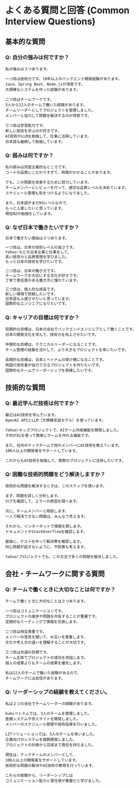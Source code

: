 # よくある質問と回答 (Common Interview Questions)

## 基本的な質問

### Q: 自分の強みは何ですか？
```japanese
私の強みは３つあります。

一つ目は技術力です。10年以上のバックエンド開発経験があります。
Java、Spring Boot、Node.jsが得意です。
大規模なシステムを作った経験があります。

二つ目はチームワークです。
3人から12人のチームで働いた経験があります。
チームリーダーとしてプロジェクトを管理しました。
メンバーと協力して問題を解決するのが得意です。

三つ目は学習能力です。
新しい技術を学ぶのが好きです。
AI技術やLLMを勉強して、仕事に活用しています。
日本語も継続して勉強しています。
```

### Q: 弱みは何ですか？
```japanese
私の弱みは完璧主義的なところです。
コードの品質にこだわりすぎて、時間がかかることがあります。

でも、この問題を改善するために努力しています。
チームメンバーとレビューを行って、適切な品質レベルを決めています。
スケジュール管理も気をつけるようになりました。

また、日本語がまだN3レベルなので、
もっと上達したいと思っています。
現在N2の勉強をしています。
```

### Q: なぜ日本で働きたいですか？
```javascript
日本で働きたい理由は３つあります。

一つ目は、日本の技術レベルの高さです。
Yahoo!などの日本企業と仕事をして、
高い技術力と品質管理を学びました。
もっと日本の技術を学びたいです。

二つ目は、日本の働き方です。
チームワークを大切にする文化が好きです。
丁寧で責任感のある働き方に憧れています。

三つ目は、個人的な成長です。
新しい環境で挑戦したいです。
日本語も上達させたいと思っています。
国際的なエンジニアになりたいです。
```

### Q: キャリアの目標は何ですか？
```japanese
短期的な目標は、日本の会社でバックエンドエンジニアとして働くことです。
日本の開発文化を学んで、技術力を向上させたいです。

中期的な目標は、テクニカルリーダーになることです。
チーム管理の経験を活かして、より大きなプロジェクトを率いたいです。

長期的な目標は、日本とベトナムの架け橋になることです。
両国の技術者が協力できるプロジェクトを作りたいです。
国際的なチームでリーダーシップを発揮したいです。
```

## 技術的な質問

### Q: 最近学んだ技術は何ですか？
```japanese
最近はAI技術を学んでいます。
OpenAI APIとLLM（大規模言語モデル）を使っています。

Yahoo!キッズプロジェクトで、AIゲーム作成機能を開発しました。
子供がAIを使って簡単にゲームを作れる機能です。

また、社内のテックチームで他のメンバーにAI技術を教えています。
100人以上の開発者をサポートしています。

これからもAI技術を勉強して、実際のプロジェクトに活用したいです。
```

### Q: 困難な技術的問題をどう解決しますか？
```japanese
技術的な問題を解決するときは、このステップを使います。

まず、問題を詳しく分析します。
ログを確認して、エラーの原因を調べます。

次に、チームメンバーと相談します。
一人で解決できない問題は、みんなで考えます。

それから、インターネットで情報を探します。
ドキュメントやStackOverflowを確認します。

最後に、テストを作って解決策を確認します。
同じ問題が起きないように、予防策も考えます。

Yahoo!プロジェクトでも、この方法で多くの問題を解決しました。
```

## 会社・チームワークに関する質問

### Q: チームで働くときに大切なことは何ですか？
```japanese
チームで働くときに大切なことは３つあります。

一つ目はコミュニケーションです。
プロジェクトの進捗や問題を共有することが重要です。
定期的なミーティングで情報を交換します。

二つ目は相互尊重です。
メンバーの意見を聞いて、お互いを尊重します。
文化や考え方の違いを理解することが大切です。

三つ目は共通の目標です。
チーム全体でプロジェクトの成功を目指します。
個人の成果よりもチームの成果を優先します。

私は12人のチームで働いた経験があるので、
チームワークには自信があります。
```

### Q: リーダーシップの経験を教えてください。
```japanese
私は２つの会社でチームリーダーの経験があります。

Gumiベトナムでは、3人のチームを管理しました。
医療システムや求人サイトを開発しました。
メンバーのスケジュール管理や技術指導を行いました。

LITソリューションでは、5人のチームを率いました。
企業向けのシステムを複数開発しました。
プロジェクトの計画から完成まで責任を持ちました。

現在は、テックチームのメンバーとして、
100人以上の開発者をサポートしています。
技術的な問題の解決やAI技術の教育を行っています。

これらの経験から、リーダーシップには
コミュニケーション能力と責任感が重要だと学びました。
```
